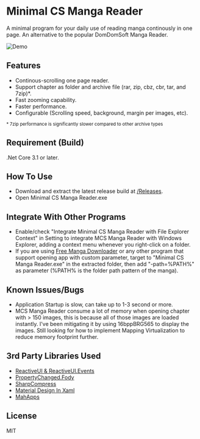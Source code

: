 # Minimal CS Manga Reader

A minimal program for your daily use of reading manga continously in one page. An alternative to the popular DomDomSoft Manga Reader.

![Demo](https://cdn.discordapp.com/attachments/578057213084434433/668406622632280094/unknown.png)

## Features

* Continous-scrolling one page reader.
* Support chapter as folder and archive file (rar, zip, cbz, cbr, tar, and 7zip)*.
* Fast zooming capability.
* Faster performance.
* Configurable (Scrolling speed, background, margin per images, etc).

<sup>\* 7zip performance is significantly slower compared to other archive types</sup>
## Requirement (Build)

.Net Core 3.1 or later.

## How To Use

* Download and extract the latest release build at [/Releases](https://github.com/Inareous/Minimal-CS-Manga-Reader/releases).
* Open Minimal CS Manga Reader.exe

## Integrate With Other Programs

* Enable/check "Integrate Minimal CS Manga Reader with File Explorer Context" in Setting to integrate MCS Manga Reader with Windows Explorer, adding a context menu whenever you right-click on a folder. 
* If you are using [Free Manga Downloader](https://github.com/fmd-project-team) or any other program that support opening app with custom parameter, target to "Minimal CS Manga Reader.exe" in the extracted folder, then add "-path=%PATH%" as parameter (%PATH% is the folder path pattern of the manga).

## Known Issues/Bugs

* Application Startup is slow, can take up to 1-3 second or more.
* MCS Manga Reader consume a lot of memory when opening chapter with > 150 images, this is because all of those images are loaded instantly. I've been mitigating it by using 16bppBRG565 to display the images. Still looking for how to implement Mapping Virtualization to reduce memory footprint further.

## 3rd Party Libraries Used

* [ReactiveUI & ReactiveUI.Events](https://github.com/reactiveui/reactiveui)
* [PropertyChanged.Fody](https://github.com/Fody/PropertyChanged)
* [SharpCompress](https://github.com/adamhathcock/sharpcompress)
* [Material Design In Xaml](https://github.com/ButchersBoy/MaterialDesignInXamlToolkit)
* [MahApps](https://github.com/MahApps/MahApps.Metro)

## License

MIT

